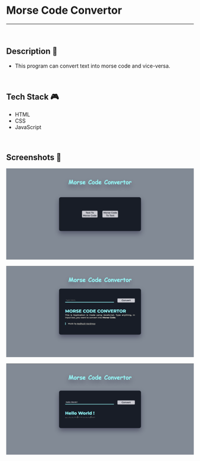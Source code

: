# **Morse Code Convertor** 

---

<br>

## **Description 📃**
- This program can convert text into morse code and vice-versa.
<br>

## **Tech Stack 🎮**
- HTML
- CSS
- JavaScript
<br>

## **Screenshots 📸**

<!-- add your screenshots like this -->

![image](./images/Screenshot1.png)
<br>

![image](./images/Screenshot2.png)
<br>

![image](./images/Screenshot3.png)
<br>
